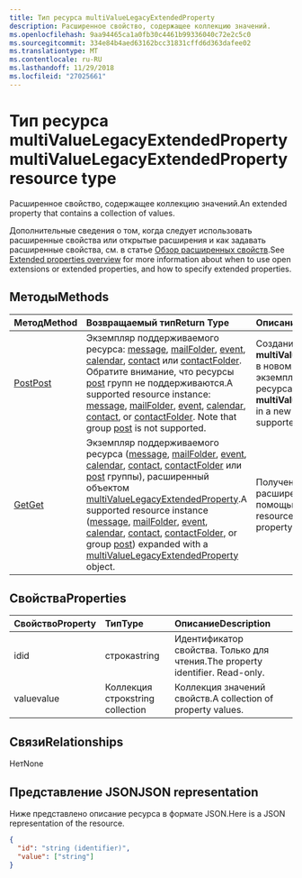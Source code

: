 ```yaml
---
title: Тип ресурса multiValueLegacyExtendedProperty
description: Расширенное свойство, содержащее коллекцию значений.
ms.openlocfilehash: 9aa94465ca1a0fb30c4461b99336040c72e2c5c0
ms.sourcegitcommit: 334e84b4aed63162bcc31831cffd6d363dafee02
ms.translationtype: MT
ms.contentlocale: ru-RU
ms.lasthandoff: 11/29/2018
ms.locfileid: "27025661"
---
```

# <a name="multivaluelegacyextendedproperty-resource-type"></a><span data-ttu-id="a2dc0-103">Тип ресурса multiValueLegacyExtendedProperty</span><span class="sxs-lookup"><span data-stu-id="a2dc0-103">multiValueLegacyExtendedProperty resource type</span></span>

<span data-ttu-id="a2dc0-104">Расширенное свойство, содержащее коллекцию значений.</span><span class="sxs-lookup"><span data-stu-id="a2dc0-104">An extended property that contains a collection of values.</span></span>

<span data-ttu-id="a2dc0-105">Дополнительные сведения о том, когда следует использовать расширенные свойства или открытые расширения и как задавать расширенные свойства, см. в статье [Обзор расширенных свойств](../resources/extended-properties-overview.md).</span><span class="sxs-lookup"><span data-stu-id="a2dc0-105">See [Extended properties overview](../resources/extended-properties-overview.md) for more information about when to use open extensions or extended properties, and how to specify extended properties.</span></span>

## <a name="methods"></a><span data-ttu-id="a2dc0-106">Методы</span><span class="sxs-lookup"><span data-stu-id="a2dc0-106">Methods</span></span>

| <span data-ttu-id="a2dc0-107">Метод</span><span class="sxs-lookup"><span data-stu-id="a2dc0-107">Method</span></span>           | <span data-ttu-id="a2dc0-108">Возвращаемый тип</span><span class="sxs-lookup"><span data-stu-id="a2dc0-108">Return Type</span></span>    |<span data-ttu-id="a2dc0-109">Описание</span><span class="sxs-lookup"><span data-stu-id="a2dc0-109">Description</span></span>|
|:---------------|:--------|:----------|
|[<span data-ttu-id="a2dc0-110">Post</span><span class="sxs-lookup"><span data-stu-id="a2dc0-110">Post</span></span>](../api/multivaluelegacyextendedproperty-post-multivalueextendedproperties.md) | <span data-ttu-id="a2dc0-p101">Экземпляр поддерживаемого ресурса: [message](../resources/message.md), [mailFolder](../resources/mailfolder.md), [event](../resources/event.md), [calendar](../resources/calendar.md), [contact](../resources/contact.md) или [contactFolder](../resources/contactfolder.md). Обратите внимание, что ресурсы [post](../resources/post.md) групп не поддерживаются.</span><span class="sxs-lookup"><span data-stu-id="a2dc0-p101">A supported resource instance: [message](../resources/message.md), [mailFolder](../resources/mailfolder.md), [event](../resources/event.md), [calendar](../resources/calendar.md), [contact](../resources/contact.md), or [contactFolder](../resources/contactfolder.md). Note that group [post](../resources/post.md) is not supported.</span></span> | <span data-ttu-id="a2dc0-113">Создание объекта **multiValueLegacyExtendedProperty** в новом или существующем экземпляре поддерживаемого ресурса.</span><span class="sxs-lookup"><span data-stu-id="a2dc0-113">Create a **multiValueLegacyExtendedProperty** in a new or existing instance of a supported resource.</span></span> |
|[<span data-ttu-id="a2dc0-114">Get</span><span class="sxs-lookup"><span data-stu-id="a2dc0-114">Get</span></span>](../api/multivaluelegacyextendedproperty-get.md) |<span data-ttu-id="a2dc0-115">Экземпляр поддерживаемого ресурса ([message](../resources/message.md), [mailFolder](../resources/mailfolder.md), [event](../resources/event.md), [calendar](../resources/calendar.md), [contact](../resources/contact.md), [contactFolder](../resources/contactfolder.md) или [post](../resources/post.md) группы), расширенный объектом [multiValueLegacyExtendedProperty](multivaluelegacyextendedproperty.md).</span><span class="sxs-lookup"><span data-stu-id="a2dc0-115">A supported resource instance ([message](../resources/message.md), [mailFolder](../resources/mailfolder.md), [event](../resources/event.md), [calendar](../resources/calendar.md), [contact](../resources/contact.md), [contactFolder](../resources/contactfolder.md), or group [post](../resources/post.md)) expanded with a [multiValueLegacyExtendedProperty](multivaluelegacyextendedproperty.md) object.</span></span> |<span data-ttu-id="a2dc0-116">Получение экземпляра ресурса с расширенным свойством с помощью параметра `$expand`.</span><span class="sxs-lookup"><span data-stu-id="a2dc0-116">Get a resource instance with an extended property using `$expand`.</span></span>|

## <a name="properties"></a><span data-ttu-id="a2dc0-117">Свойства</span><span class="sxs-lookup"><span data-stu-id="a2dc0-117">Properties</span></span>
| <span data-ttu-id="a2dc0-118">Свойство</span><span class="sxs-lookup"><span data-stu-id="a2dc0-118">Property</span></span>     | <span data-ttu-id="a2dc0-119">Тип</span><span class="sxs-lookup"><span data-stu-id="a2dc0-119">Type</span></span>   |<span data-ttu-id="a2dc0-120">Описание</span><span class="sxs-lookup"><span data-stu-id="a2dc0-120">Description</span></span>|
|:---------------|:--------|:----------|
|<span data-ttu-id="a2dc0-121">id</span><span class="sxs-lookup"><span data-stu-id="a2dc0-121">id</span></span>|<span data-ttu-id="a2dc0-122">строка</span><span class="sxs-lookup"><span data-stu-id="a2dc0-122">string</span></span>|<span data-ttu-id="a2dc0-p102">Идентификатор свойства. Только для чтения.</span><span class="sxs-lookup"><span data-stu-id="a2dc0-p102">The property identifier. Read-only.</span></span>|
|<span data-ttu-id="a2dc0-125">value</span><span class="sxs-lookup"><span data-stu-id="a2dc0-125">value</span></span>|<span data-ttu-id="a2dc0-126">Коллекция строк</span><span class="sxs-lookup"><span data-stu-id="a2dc0-126">string collection</span></span>|<span data-ttu-id="a2dc0-127">Коллекция значений свойств.</span><span class="sxs-lookup"><span data-stu-id="a2dc0-127">A collection of property values.</span></span>|

## <a name="relationships"></a><span data-ttu-id="a2dc0-128">Связи</span><span class="sxs-lookup"><span data-stu-id="a2dc0-128">Relationships</span></span>
<span data-ttu-id="a2dc0-129">Нет</span><span class="sxs-lookup"><span data-stu-id="a2dc0-129">None</span></span>


## <a name="json-representation"></a><span data-ttu-id="a2dc0-130">Представление JSON</span><span class="sxs-lookup"><span data-stu-id="a2dc0-130">JSON representation</span></span>

<span data-ttu-id="a2dc0-131">Ниже представлено описание ресурса в формате JSON.</span><span class="sxs-lookup"><span data-stu-id="a2dc0-131">Here is a JSON representation of the resource.</span></span>

<!--{
  "blockType": "resource",
  "optionalProperties": [],
  "baseType": "microsoft.graph.entity",
  "@odata.type": "microsoft.graph.multiValueLegacyExtendedProperty"
}-->

```json
{
  "id": "string (identifier)",
  "value": ["string"]
}

```

<!-- uuid: 8fcb5dbc-d5aa-4681-8e31-b001d5168d79
2015-10-25 14:57:30 UTC -->
<!-- {
  "type": "#page.annotation",
  "description": "multiValueLegacyExtendedProperty resource",
  "keywords": "",
  "section": "documentation",
  "tocPath": ""
}-->